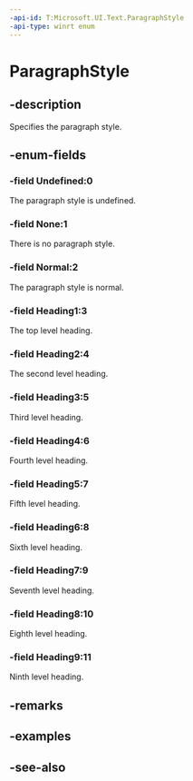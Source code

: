 ```yaml
---
-api-id: T:Microsoft.UI.Text.ParagraphStyle
-api-type: winrt enum
---
```


<!-- Enumeration syntax
public enum Windows.UI.Text.ParagraphStyle : int
-->

# ParagraphStyle

## -description
Specifies the paragraph style.

## -enum-fields
### -field Undefined:0
The paragraph style is undefined.

### -field None:1
There is no paragraph style.

### -field Normal:2
The paragraph style is normal.

### -field Heading1:3
The top level heading.

### -field Heading2:4
The second level heading.

### -field Heading3:5
Third level heading.

### -field Heading4:6
Fourth level heading.

### -field Heading5:7
Fifth level heading.

### -field Heading6:8
Sixth level heading.

### -field Heading7:9
Seventh level heading.

### -field Heading8:10
Eighth level heading.

### -field Heading9:11
Ninth level heading.


## -remarks

## -examples

## -see-also
